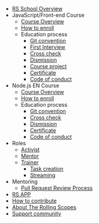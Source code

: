 - [RS School Overview](en/README.md)
- JavaScript/Front-end Course
  - [Course Overview](en/js-fe-course.md)
  - [How to enroll](https://rs.school/poland/)
  - Education process
    - [Git convention](en/git-convention.md)
    - [First Interview](en/first-interview.md)
    - [Cross check](en/cross-check-flow.md)
    - [Dismission](en/dismission.md)
    - [Course project](en/final-task.md)
    - [Certificate](en/rs-school-certificate.md)
    - [Code of conduct](en/code-of-conduct.md)
- Node.js EN Course
  - [Course Overview](./node-js-en/course-overview.md)
  - [How to enroll](https://rs.school/nodejs/)
  - Education process
    - [Git convention](./git-convention.md)
    - [Cross check](./cross-check-flow.md)
    - [Dismission](./node-js-en/dismission.md)
    - [Certificate](./node-js-en/certificate.md)
    - [Code of conduct](./code-of-conduct.md)  
- Roles
    - [Activist](en/rs-school-activist.md)
    - [Mentor](en/rs-school-mentor.md)
    - [Trainer](en/rs-school-trainer.md)
      - [Task creation](en/task-creation.md)
      - [Streaming](en/streaming.md)
- Mentoring
  - [Pull Request Review Process](en/pull-request-review-process.md)
- [RS APP](en/rsapp.md)
- [How to contribute](en/how-to-contribute.md)
- [About The Rolling Scopes](en/rolling-scopes-overview.md)
- [Support community](en/fundraiser.md)
